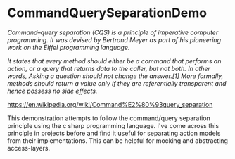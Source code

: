 # CommandQuerySeparationDemo

*Command–query separation (CQS) is a principle of imperative computer programming. It was devised by Bertrand Meyer as part of his pioneering work on the Eiffel programming language.*

*It states that every method should either be a command that performs an action, or a query that returns data to the caller, but not both. In other words, Asking a question should not change the answer.[1] More formally, methods should return a value only if they are referentially transparent and hence possess no side effects.*

https://en.wikipedia.org/wiki/Command%E2%80%93query_separation

This demonstration attempts to follow the command/query separation principle using the c sharp programming language. I've come across this principle in projects before and find it useful for separating action models from their implementations. This can be helpful for mocking and abstracting access-layers.
